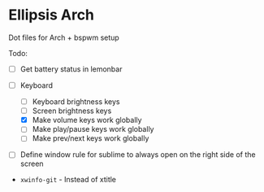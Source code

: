 Ellipsis Arch
=============

Dot files for Arch + bspwm setup

Todo:

* [ ] Get battery status in lemonbar
* [ ] Keyboard
    * [ ] Keyboard brightness keys
    * [ ] Screen brightness keys
    * [x] Make volume keys work globally
    * [ ] Make play/pause keys work globally
    * [ ] Make prev/next keys work globally
* [ ] Define window rule for sublime to always
  open on the right side of the screen


* `xwinfo-git` - Instead of xtitle
